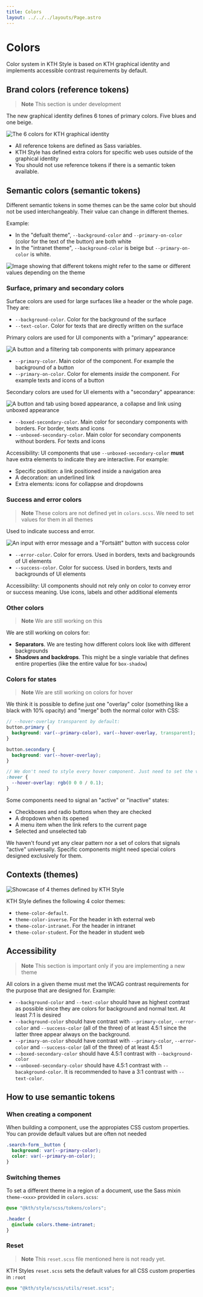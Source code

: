 ```yaml
---
title: Colors
layout: ../../../layouts/Page.astro
---
```


# Colors

Color system in KTH Style is based on KTH graphical identity and implements accessible contrast requirements by default.

## Brand colors (reference tokens)

> **Note**
> This section is under development

The new graphical identity defines 6 tones of primary colors. Five blues and one beige.

![The 6 colors for KTH graphical identity](../../../images/color-blues.png)

- All reference tokens are defined as Sass variables.
- KTH Style has defined extra colors for specific web uses outside of the graphical identity
- You should not use reference tokens if there is a semantic token available.

## Semantic colors (semantic tokens)

Different semantic tokens in some themes can be the same color but should not be used interchangeably. Their value can change in different themes.

Example:

- In the "defualt theme", `--background-color` and `--primary-on-color` (color for the text of the button) are both white
- In the "intranet theme", `--background-color` is beige but `--primary-on-color` is white.

![Image showing that different tokens might refer to the same or different values depending on the theme](../../../images/color-semantic-difference.png)

### Surface, primary and secondary colors

Surface colors are used for large surfaces like a header or the whole page. They are:

- `--background-color`. Color for the background of the surface
- `--text-color`. Color for texts that are directly written on the surface

Primary colors are used for UI components with a "primary" appearance:

![A button and a filtering tab components with primary appearance](../../../images/color-primary.png)

- `--primary-color`. Main color of the component. For example the background of a button
- `--primary-on-color`. Color for elements _inside_ the component. For example texts and icons of a button

Secondary colors are used for UI elements with a "secondary" appearance:

![A button and tab using boxed appearance, a collapse and link using unboxed appearance](../../../images/color-secondary.png)

- `--boxed-secondary-color`. Main color for secondary components with borders. For border, texts and icons
- `--unboxed-secondary-color`. Main color for secondary components without borders. For texts and icons

Accessibility: UI components that use `--unboxed-secondary-color` **must** have extra elements to indicate they are interactive. For example:

- Specific position: a link positioned inside a navigation area
- A decoration: an underlined link
- Extra elements: icons for collappse and dropdowns

### Success and error colors

> **Note**
> These colors are not defined yet in `colors.scss`. We need to set values for them in all themes

Used to indicate success and error.

![An input with error message and a "Fortsätt" button with success color](../../../images/color-error-success.png)

- `--error-color`. Color for errors. Used in borders, texts and backgrounds of UI elements
- `--success-color`. Color for success. Used in borders, texts and backgrounds of UI elements

Accessibility: UI components should not rely only on color to convey error or success meaning. Use icons, labels and other additional elements

### Other colors

> **Note**
> We are still working on this

We are still working on colors for:

- **Separators**. We are testing how different colors look like with different backgrounds
- **Shadows and backdrops**. This might be a single variable that defines entire properties (like the entire value for `box-shadow`)

### Colors for states

> **Note**
> We are still working on colors for hover

We think it is possible to define just one "overlay" color (something like a black with 10% opacity) and "merge" both the normal color with CSS:

```scss
// --hover-overlay transparent by default:
button.primary {
  background: var(--primary-color), var(--hover-overlay, transparent);
}

button.secondary {
  background: var(--hover-overlay);
}

// We don't need to style every hover component. Just need to set the value for the overlay and components will read the value
:hover {
  --hover-overlay: rgb(0 0 0 / 0.1);
}
```

Some components need to signal an "active" or "inactive" states:

- Checkboxes and radio buttons when they are checked
- A dropdown when its opened
- A menu item when the link refers to the current page
- Selected and unselected tab

We haven't found yet any clear pattern nor a set of colors that signals "active" universally. Specific components might need special colors designed exclusively for them.

## Contexts (themes)

![Showcase of 4 themes defined by KTH Style](../../../images/color-themes.png)

KTH Style defines the following 4 color themes:

- `theme-color-default`.
- `theme-color-inverse`. For the header in kth external web
- `theme-color-intranet`. For the header in intranet
- `theme-color-student`. For the header in student web

## Accessibility

> **Note**
> This section is important only if you are implementing a new theme

All colors in a given theme must met the WCAG contrast requirements for the purpose that are designed for. Example:

- `--background-color` and `--text-color` should have as highest contrast as possible since they are colors for background and normal text. At least 7:1 is desired
- `--background-color` should have contrast with `--primary-color`, `--error-color` and `--success-color` (all of the three) of at least 4.5:1 since the latter three appear always on the background.
- `--primary-on-color` should have contrast with `--primary-color`, `--error-color` and `--success-color` (all of the three) of at least 4.5:1
- `--boxed-secondary-color` should have 4.5:1 contrast with `--background-color`
- `--unboxed-secondary-color` should have 4.5:1 contrast with `--bacakground-color`. It is recommended to have a 3:1 contrast with `--text-color`.

## How to use semantic tokens

### When creating a component

When building a component, use the appropiates CSS custom properties. You can provide default values but are often not needed

```scss
.search-form__button {
  background: var(--primary-color);
  color: var(--primary-on-color);
}
```

### Switching themes

To set a different theme in a region of a document, use the Sass mixin `theme-<xxx>` provided in `colors.scss`:

```scss
@use "@kth/style/scss/tokens/colors";

.header {
  @include colors.theme-intranet;
}
```

### Reset

> **Note**
> This `reset.scss` file mentioned here is not ready yet.

KTH Styles `reset.scss` sets the default values for all CSS custom properties in `:root`

```scss
@use "@kth/style/scss/utils/reset.scss";
```
